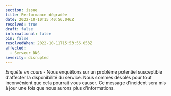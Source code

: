 ```yaml
---
section: issue
title: Performance dégradée
date: 2022-10-10T15:40:56.046Z
resolved: true
draft: false
informational: false
pin: false
resolvedWhen: 2022-10-11T15:53:56.053Z
affected:
  - Serveur DNS
severity: disrupted
---
```

*Enquête en cours* - Nous enquêtons sur un problème potentiel susceptible d'affecter la disponibilité du service. Nous sommes désolés pour tout inconvénient que cela pourrait vous causer. Ce message d'incident sera mis à jour une fois que nous aurons plus d'informations.